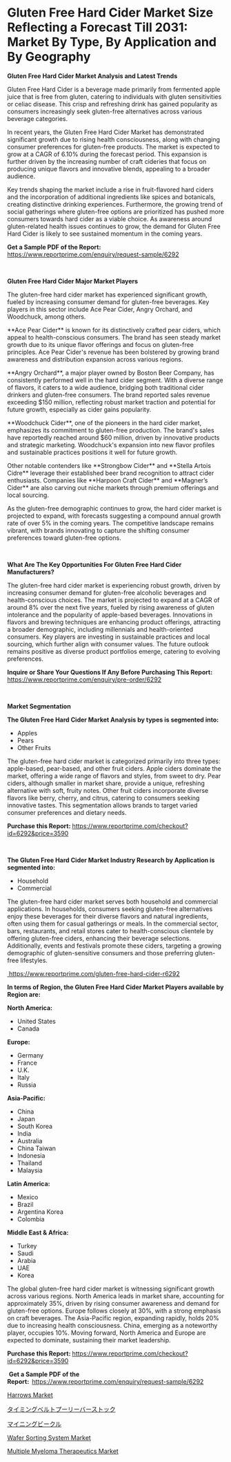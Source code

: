 <p><h1>Gluten Free Hard Cider Market Size Reflecting a Forecast Till 2031: Market By Type, By Application and By Geography</h1></p><p><strong>Gluten Free Hard Cider Market Analysis and Latest Trends</strong></p>
<p><p>Gluten Free Hard Cider is a beverage made primarily from fermented apple juice that is free from gluten, catering to individuals with gluten sensitivities or celiac disease. This crisp and refreshing drink has gained popularity as consumers increasingly seek gluten-free alternatives across various beverage categories. </p><p>In recent years, the Gluten Free Hard Cider Market has demonstrated significant growth due to rising health consciousness, along with changing consumer preferences for gluten-free products. The market is expected to grow at a CAGR of 6.10% during the forecast period. This expansion is further driven by the increasing number of craft cideries that focus on producing unique flavors and innovative blends, appealing to a broader audience.</p><p>Key trends shaping the market include a rise in fruit-flavored hard ciders and the incorporation of additional ingredients like spices and botanicals, creating distinctive drinking experiences. Furthermore, the growing trend of social gatherings where gluten-free options are prioritized has pushed more consumers towards hard cider as a viable choice. As awareness around gluten-related health issues continues to grow, the demand for Gluten Free Hard Cider is likely to see sustained momentum in the coming years.</p></p>
<p><strong>Get a Sample PDF of the Report:&nbsp;</strong> <a href="https://www.reportprime.com/enquiry/request-sample/6292">https://www.reportprime.com/enquiry/request-sample/6292</a></p>
<p>&nbsp;</p>
<p><strong>Gluten Free Hard Cider Major Market Players</strong></p>
<p><p>The gluten-free hard cider market has experienced significant growth, fueled by increasing consumer demand for gluten-free beverages. Key players in this sector include Ace Pear Cider, Angry Orchard, and Woodchuck, among others.</p><p>**Ace Pear Cider** is known for its distinctively crafted pear ciders, which appeal to health-conscious consumers. The brand has seen steady market growth due to its unique flavor offerings and focus on gluten-free principles. Ace Pear Cider's revenue has been bolstered by growing brand awareness and distribution expansion across various regions.</p><p>**Angry Orchard**, a major player owned by Boston Beer Company, has consistently performed well in the hard cider segment. With a diverse range of flavors, it caters to a wide audience, bridging both traditional cider drinkers and gluten-free consumers. The brand reported sales revenue exceeding $150 million, reflecting robust market traction and potential for future growth, especially as cider gains popularity.</p><p>**Woodchuck Cider**, one of the pioneers in the hard cider market, emphasizes its commitment to gluten-free production. The brand's sales have reportedly reached around $60 million, driven by innovative products and strategic marketing. Woodchuck's expansion into new flavor profiles and sustainable practices positions it well for future growth.</p><p>Other notable contenders like **Strongbow Cider** and **Stella Artois Cidre** leverage their established beer brand recognition to attract cider enthusiasts. Companies like **Harpoon Craft Cider** and **Magner’s Cider** are also carving out niche markets through premium offerings and local sourcing.</p><p>As the gluten-free demographic continues to grow, the hard cider market is projected to expand, with forecasts suggesting a compound annual growth rate of over 5% in the coming years. The competitive landscape remains vibrant, with brands innovating to capture the shifting consumer preferences toward gluten-free options.</p></p>
<p>&nbsp;</p>
<p><strong>What Are The Key Opportunities For Gluten Free Hard Cider Manufacturers?</strong></p>
<p><p>The gluten-free hard cider market is experiencing robust growth, driven by increasing consumer demand for gluten-free alcoholic beverages and health-conscious choices. The market is projected to expand at a CAGR of around 8% over the next five years, fueled by rising awareness of gluten intolerance and the popularity of apple-based beverages. Innovations in flavors and brewing techniques are enhancing product offerings, attracting a broader demographic, including millennials and health-oriented consumers. Key players are investing in sustainable practices and local sourcing, which further align with consumer values. The future outlook remains positive as diverse product portfolios emerge, catering to evolving preferences.</p></p>
<p><strong>Inquire or Share Your Questions If Any Before Purchasing This Report:</strong> <a href="https://www.reportprime.com/enquiry/pre-order/6292">https://www.reportprime.com/enquiry/pre-order/6292</a></p>
<p>&nbsp;</p>
<p><strong>Market Segmentation</strong></p>
<p><strong>The Gluten Free Hard Cider Market Analysis by types is segmented into:</strong></p>
<p><ul><li>Apples</li><li>Pears</li><li>Other Fruits</li></ul></p>
<p><p>The gluten-free hard cider market is categorized primarily into three types: apple-based, pear-based, and other fruit ciders. Apple ciders dominate the market, offering a wide range of flavors and styles, from sweet to dry. Pear ciders, although smaller in market share, provide a unique, refreshing alternative with soft, fruity notes. Other fruit ciders incorporate diverse flavors like berry, cherry, and citrus, catering to consumers seeking innovative tastes. This segmentation allows brands to target varied consumer preferences and dietary needs.</p></p>
<p><strong>Purchase this Report:&nbsp;</strong><a href="https://www.reportprime.com/checkout?id=6292&price=3590">https://www.reportprime.com/checkout?id=6292&price=3590</a></p>
<p>&nbsp;</p>
<p><strong>The Gluten Free Hard Cider Market Industry Research by Application is segmented into:</strong></p>
<p><ul><li>Household</li><li>Commercial</li></ul></p>
<p><p>The gluten-free hard cider market serves both household and commercial applications. In households, consumers seeking gluten-free alternatives enjoy these beverages for their diverse flavors and natural ingredients, often using them for casual gatherings or meals. In the commercial sector, bars, restaurants, and retail stores cater to health-conscious clientele by offering gluten-free ciders, enhancing their beverage selections. Additionally, events and festivals promote these ciders, targeting a growing demographic of gluten-sensitive consumers and those preferring gluten-free lifestyles.</p></p>
<p><a href="https://www.reportprime.com/gluten-free-hard-cider-r6292">&nbsp;https://www.reportprime.com/gluten-free-hard-cider-r6292</a></p>
<p><strong>In terms of Region, the Gluten Free Hard Cider Market Players available by Region are:</strong></p>
<p>
    <p> <strong> North America: </strong>
        <ul>
            <li>United States</li>
            <li>Canada</li>
        </ul>
        </p> 
    <p> <strong> Europe: </strong>
        <ul>
            <li>Germany</li>
            <li>France</li>
            <li>U.K.</li>
            <li>Italy</li>
            <li>Russia</li>
        </ul>
        </p> 
    <p> <strong> Asia-Pacific: </strong>
        <ul>
            <li>China</li>
            <li>Japan</li>
            <li>South Korea</li>
            <li>India</li>
            <li>Australia</li>
            <li>China Taiwan</li>
            <li>Indonesia</li>
            <li>Thailand</li>
            <li>Malaysia</li>
        </ul>
        </p> 
    <p> <strong> Latin America: </strong>
        <ul>
            <li>Mexico</li>
            <li>Brazil</li>
            <li>Argentina Korea</li>
            <li>Colombia</li>
        </ul>
        </p> 
    <p> <strong> Middle East & Africa: </strong>
        <ul>
            <li>Turkey</li>
            <li>Saudi</li>
            <li>Arabia</li>
            <li>UAE</li>
            <li>Korea</li>
        </ul>
    </p>
    </p>
<p><p>The global gluten-free hard cider market is witnessing significant growth across various regions. North America leads in market share, accounting for approximately 35%, driven by rising consumer awareness and demand for gluten-free options. Europe follows closely at 30%, with a strong emphasis on craft beverages. The Asia-Pacific region, expanding rapidly, holds 20% due to increasing health consciousness. China, emerging as a noteworthy player, occupies 10%. Moving forward, North America and Europe are expected to dominate, sustaining their market leadership.</p></p>
<p><strong>Purchase this Report: </strong><a href="https://www.reportprime.com/checkout?id=6292&price=3590">https://www.reportprime.com/checkout?id=6292&price=3590</a></p>
<p>&nbsp;<strong>Get a Sample PDF of the Report:&nbsp;&nbsp;</strong><a href="https://www.reportprime.com/enquiry/request-sample/6292">https://www.reportprime.com/enquiry/request-sample/6292</a></p>
<p><strong></strong></p>
<p><p><a href="https://medium.com/@hernandezdorothy026/an-in-depth-analysis-of-the-global-harrows-market-scope-and-its-rapid-growing-13-2-8cd80a9eda6b">Harrows Market</a></p><p><a href="https://medium.com/@kw8enloe/%E6%88%90%E5%8A%9F%E3%81%B8%E3%81%AE%E6%88%A6%E7%95%A5%E7%9A%84%E3%83%AD%E3%83%BC%E3%83%89%E3%83%9E%E3%83%83%E3%83%97-%E3%82%B0%E3%83%AD%E3%83%BC%E3%83%90%E3%83%AB%E3%82%BF%E3%82%A4%E3%83%9F%E3%83%B3%E3%82%B0%E3%83%99%E3%83%AB%E3%83%88%E3%83%97%E3%83%BC%E3%83%AA%E3%83%BC%E3%83%90%E3%83%BC%E5%9C%A8%E5%BA%AB%E5%B8%82%E5%A0%B4%E5%88%86%E6%9E%90-2024%E5%B9%B4-2031%E5%B9%B4-6e0a2f457991">タイミングベルトプーリーバーストック</a></p><p><a href="https://medium.com/@kw8enloe/%E3%83%9E%E3%82%A4%E3%83%8B%E3%83%B3%E3%82%B0%E8%BB%8A%E4%B8%A1%E5%B8%82%E5%A0%B4%E3%81%AE%E8%A6%8F%E6%A8%A1-%E3%82%B7%E3%82%A7%E3%82%A2-%E3%83%88%E3%83%AC%E3%83%B3%E3%83%89%E5%88%86%E6%9E%90%E3%83%AC%E3%83%9D%E3%83%BC%E3%83%88-%E3%82%A8%E3%83%B3%E3%83%89%E3%83%A6%E3%83%BC%E3%82%B9%E5%88%A5-%E3%82%AA%E3%83%BC%E3%83%97%E3%83%B3%E3%83%94%E3%83%83%E3%83%88%E3%83%9E%E3%82%A4%E3%83%8B%E3%83%B3%E3%82%B0-%E5%9C%B0%E4%B8%8B%E6%8E%A1%E6%8E%98-%E5%8E%9F%E6%96%99%E5%88%A5-%E3%81%9D%E3%81%97%E3%81%A62031%E5%B9%B4%E3%81%BE%E3%81%A7%E3%81%AE%E4%BA%88%E6%B8%AC-811a4390c2f7">マイニングビークル</a></p><p><a href="https://issuu.com/reportprime-2/docs/wafer-sorting-system-market-size-20_d6c5ed4e80c383">Wafer Sorting System Market</a></p><p><a href="https://medium.com/@abigail.stewart9783456/what-are-the-growth-opportunities-and-challenges-in-the-multiple-myeloma-therapeutics-market-97ebc0912f59">Multiple Myeloma Therapeutics Market</a></p></p>